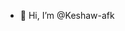 - 👋 Hi, I’m @Keshaw-afk


<!---
Keshaw-afk/Keshaw-afk is a ✨ special ✨ repository because its `README.md` (this file) appears on your GitHub profile.
You can click the Preview link to take a look at your changes.
--->
